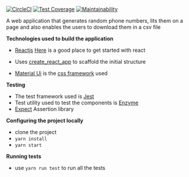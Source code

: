  [![CircleCI](https://circleci.com/gh/Rodgers-M/random-phone-number-generator.svg?style=svg)](https://circleci.com/gh/Rodgers-M/random-phone-number-generator)
[![Test Coverage](https://api.codeclimate.com/v1/badges/922786071282e32e7052/test_coverage)](https://codeclimate.com/github/Rodgers-M/random-phone-number-generator/test_coverage)
[![Maintainability](https://api.codeclimate.com/v1/badges/922786071282e32e7052/maintainability)](https://codeclimate.com/github/Rodgers-M/random-phone-number-generator/maintainability)


A web application that generates random phone numbers, lits them on a page and
also enables the users to download them in a csv file

 **Technologies used to build the application**

 * [Reactjs](https://reactjs.org/docs/hello-world.html) [Here](https://reactjs.org/tutorial/tutorial.html) is a good place to get started with react

 * Uses [create_react_app](https://github.com/facebook/create-react-app) to scaffold the initial structure
 * [Material Ui](https://material-ui.com/) is the [css framework](https://en.wikipedia.org/wiki/CSS_framework) used

 **Testing**
 * The test framework used is [Jest](https://jestjs.io/)
 * Test utility used to test the components is [Enzyme](http://airbnb.io/enzyme/)
 * [Expect](https://github.com/mjackson/expect) Assertion library

 **Configuring the project locally**
 * clone the project
 * `yarn install`
 * `yarn start`

 **Running tests**
 * use `yarn run test` to run all the tests


